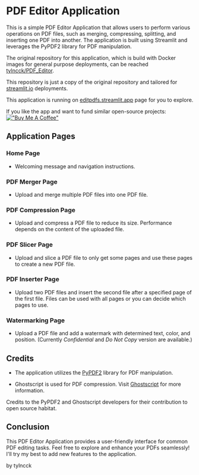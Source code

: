 # PDF Editor Application

This is a simple PDF Editor Application that allows users to perform various operations on PDF files, such as merging, compressing, splitting, and inserting one PDF into another. The application is built using Streamlit and leverages the PyPDF2 library for PDF manipulation.

The original repository for this application, which is build with Docker images for general purpose deployments, can be reached [tylncck/PDF_Editor](https://github.com/tylncck/PDF_Editor). 

This repository is just a copy of the original repository and tailored for [streamlit.io](https://streamlit.io/) deployments. 

This application is running on [editpdfs.streamlit.app](https://editpdfs.streamlit.app/) page for you to explore. 

If you like the app and want to fund similar open-source projects: [!["Buy Me A Coffee"](https://www.buymeacoffee.com/assets/img/custom_images/orange_img.png)](https://buymeacoffee.com/tylncck)

## Application Pages

### Home Page
- Welcoming message and navigation instructions.

### PDF Merger Page
- Upload and merge multiple PDF files into one PDF file.

### PDF Compression Page
- Upload and compress a PDF file to reduce its size. Performance depends on the content of the uploaded file. 

### PDF Slicer Page
- Upload and slice a PDF file to only get some pages and use these pages to create a new PDF file.

### PDF Inserter Page
- Upload two PDF files and insert the second file after a specified page of the first file. Files can be used with all pages or you can decide which pages to use. 

### Watermarking Page
- Upload a PDF file and add a watermark with determined text, color, and position. (Currently *Confidential* and *Do Not Copy* version are available.)

## Credits
- The application utilizes the [PyPDF2](https://pypdf2.readthedocs.io/en/3.0.0/) library for PDF manipulation. 

- Ghostscript is used for PDF compression. Visit [Ghostscript](https://www.ghostscript.com/) for more information.

Credits to the PyPDF2 and Ghostscript developers for their contribution to open source habitat. 

## Conclusion
This PDF Editor Application provides a user-friendly interface for common PDF editing tasks. Feel free to explore and enhance your PDFs seamlessly!
I'll try my best to add new features to the application. 

by tylncck
